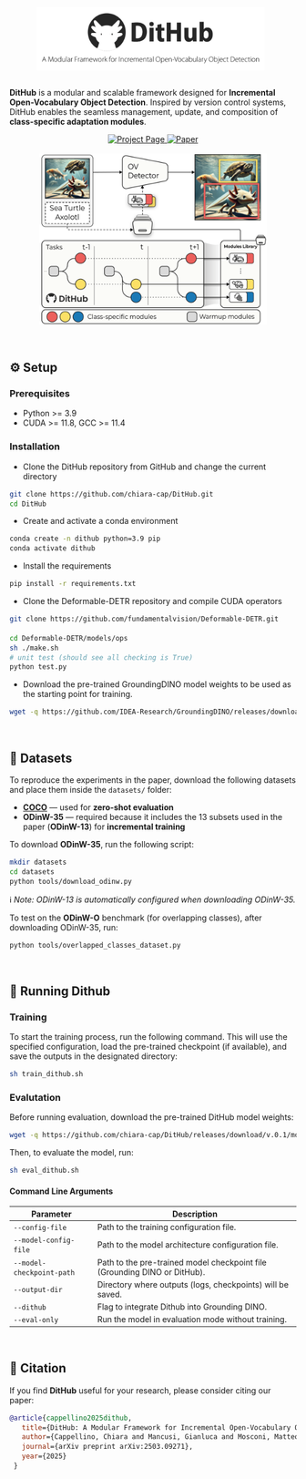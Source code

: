 <p align="center">
  <img src=".asset/dithub_logo.png" alt="DitHub Logo" width="400" style="vertical-align: middle;"/> &nbsp;
</p>

##

**DitHub** is a modular and scalable framework designed for **Incremental Open-Vocabulary Object Detection**. Inspired by version control systems, DitHub enables the seamless management, update, and composition of **class-specific adaptation modules**.


<p align="center">
  <a href="https://aimagelab.github.io/DitHub">
    <img alt="Project Page" src="https://img.shields.io/badge/Project-Page-blue?style=flat&logo=github">
  </a>
  <a href="https://arxiv.org/abs/2503.09271">
    <img alt="Paper" src="https://img.shields.io/badge/arXiv-2503.09271-B31B1B?style=flat&logo=arxiv">
  </a>
  <br><br>
  <img src=".asset/intro.png" alt="DitHub Overview" width="400"/>
</p>


<br>

## ⚙️ Setup

### Prerequisites

- Python >= 3.9
- CUDA >= 11.8, GCC >= 11.4

### Installation

- Clone the DitHub repository from GitHub and change the current directory
```bash
git clone https://github.com/chiara-cap/DitHub.git
cd DitHub
```

- Create and activate a conda environment
```bash
conda create -n dithub python=3.9 pip
conda activate dithub
```

- Install the requirements
```bash
pip install -r requirements.txt
```

- Clone the Deformable-DETR repository and compile CUDA operators
```bash
git clone https://github.com/fundamentalvision/Deformable-DETR.git

cd Deformable-DETR/models/ops
sh ./make.sh
# unit test (should see all checking is True)
python test.py
```

- Download the pre-trained GroundingDINO model weights to be used as the starting point for training.
```bash
wget -q https://github.com/IDEA-Research/GroundingDINO/releases/download/v0.1.0-alpha/groundingdino_swint_ogc.pth
```

<br>

## 📁 Datasets
To reproduce the experiments in the paper, download the following datasets and place them inside the `datasets/` folder:

- [**COCO**](https://cocodataset.org/#download) — used for **zero-shot evaluation**  
- **ODinW-35** — required because it includes the 13 subsets used in the paper (**ODinW-13**) for **incremental training**

To download **ODinW-35**, run the following script:
```bash
mkdir datasets
cd datasets
python tools/download_odinw.py
```

ℹ️ *Note: ODinW-13 is automatically configured when downloading ODinW-35.*


To test on the **ODinW-O** benchmark (for overlapping classes), after downloading ODinW-35, run:
```bash
python tools/overlapped_classes_dataset.py
```

<br>

## 🚀 Running Dithub

### Training
To start the training process, run the following command. This will use the specified configuration, load the pre-trained checkpoint (if available), and save the outputs in the designated directory:

```bash
sh train_dithub.sh
```

### Evalutation
Before running evaluation, download the pre-trained DitHub model weights:
```bash
wget -q https://github.com/chiara-cap/DitHub/releases/download/v.0.1/model_final.pth
```

Then, to evaluate the model, run:
```bash
sh eval_dithub.sh
```

#### Command Line Arguments
| Parameter                  | Description |
|-----------------------------|-------------|
| `--config-file`             | Path to the training configuration file. |
| `--model-config-file`       | Path to the model architecture configuration file. |
| `--model-checkpoint-path`   | Path to the pre-trained model checkpoint file (Grounding DINO or DitHub). |
| `--output-dir`              | Directory where outputs (logs, checkpoints) will be saved. |
| `--dithub`                  | Flag to integrate Dithub into Grounding DINO. |
| `--eval-only`               | Run the model in evaluation mode without training. |

<br>

## 📜 Citation

If you find **DitHub** useful for your research, please consider citing our paper:

```bibtex
@article{cappellino2025dithub,
   title={DitHub: A Modular Framework for Incremental Open-Vocabulary Object Detection},
   author={Cappellino, Chiara and Mancusi, Gianluca and Mosconi, Matteo and Porrello, Angelo and Calderara, Simone and Cucchiara, Rita},
   journal={arXiv preprint arXiv:2503.09271},
   year={2025}
 }

